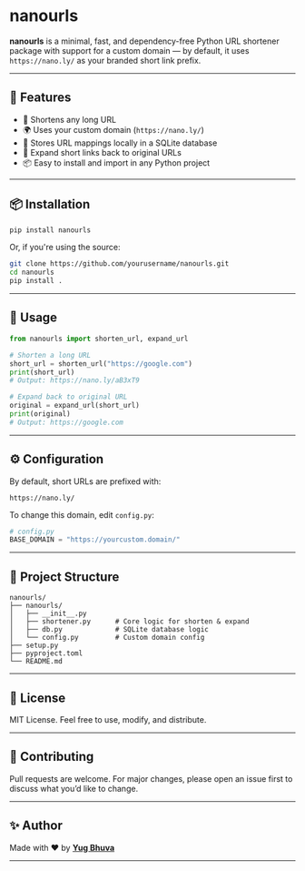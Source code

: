 # nanourls

**nanourls** is a minimal, fast, and dependency-free Python URL shortener package with support for a custom domain — by default, it uses `https://nano.ly/` as your branded short link prefix.

---

## 🚀 Features

- 🔗 Shortens any long URL
- 🌍 Uses your custom domain (`https://nano.ly/`)
- 💾 Stores URL mappings locally in a SQLite database
- 🔁 Expand short links back to original URLs
- 📦 Easy to install and import in any Python project

---

## 📦 Installation

```bash
pip install nanourls
````

Or, if you're using the source:

```bash
git clone https://github.com/yourusername/nanourls.git
cd nanourls
pip install .
```

---

## 🧠 Usage

```python
from nanourls import shorten_url, expand_url

# Shorten a long URL
short_url = shorten_url("https://google.com")
print(short_url)
# Output: https://nano.ly/aB3xT9

# Expand back to original URL
original = expand_url(short_url)
print(original)
# Output: https://google.com
```

---

## ⚙️ Configuration

By default, short URLs are prefixed with:

```
https://nano.ly/
```

To change this domain, edit `config.py`:

```python
# config.py
BASE_DOMAIN = "https://yourcustom.domain/"
```

---

## 📁 Project Structure

```
nanourls/
├── nanourls/
│   ├── __init__.py
│   ├── shortener.py      # Core logic for shorten & expand
│   ├── db.py             # SQLite database logic
│   └── config.py         # Custom domain config
├── setup.py
├── pyproject.toml
└── README.md
```

---

## 📜 License

MIT License.
Feel free to use, modify, and distribute.

---

## 🤝 Contributing

Pull requests are welcome. For major changes, please open an issue first to discuss what you’d like to change.

---

## ✨ Author

Made with ❤️ by **[Yug Bhuva](https://github.com/Yugbhuva)**

---
